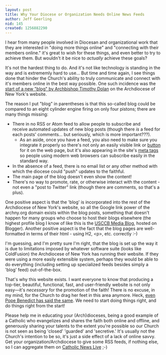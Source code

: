 ```yaml
---
layout: post
title: Why Your Diocese or Organization Needs Online News Feeds
author: Jeff Geerling
nid: 145
created: 1256882290
---
```

<p>I hear from many people involved in Diocesan and organizational work&nbsp;that they are interested in &quot;doing more things online&quot; and &quot;connecting&nbsp;with their members online.&quot; it's great to wish for these things, and&nbsp;even better to try to achieve them. But wouldn't it be nice to&nbsp;<em>actually</em> achieve these goals?</p>
<p>It's not the hardest thing to do. And it's not like&nbsp;technology is standing in the way and is extrememly hard to use... But&nbsp;time and time again, I see things done that hinder the Church's&nbsp;ability to truly communicate and connect with it's members online in&nbsp;the best way possible. One such incidence was the <a href="http://www.archny.org/news-events/columns-and-blogs/blog---the-gospel-in-the-digital-age/">start of a new&nbsp;&quot;blog&quot; by Archbishop Timothy Dolan</a> on the Archdiocese of New York's&nbsp;website.</p>
<p>The reason I put &quot;blog&quot; in parentheses is that this so-called blog&nbsp;could be compared to an eight cylinder engine firing on only four&nbsp;pistons; there are many things missing:</p>
<ul>
    <li>There in no RSS or Atom feed to allow people to subscribe and receive&nbsp;automated updates of new blog posts (though there <em>is</em> a feed for each posts' comments... but seriously, which is more important???).
    <ul>
        <li>As an aside, once you have a feed, you also need to make sure you integrate it properly so there's not only an easily visible link or <a href="http://www.feedicons.com/">button</a> for it on the web page, but it's also appearing in the site's <a href="http://www.seoptimise.com/blog/2006/06/auto-discovery-rss-meta-tag.html">meta tags</a> so people using modern web browsers can subscribe easily in the standard way.</li>
    </ul>
    </li>
    <li>In the absence of a feed, there is no email list or any other method&nbsp;with which the diocese could &quot;push&quot; updates to the faithful.</li>
    <li>The main page of the blog doesn't even show the content!</li>
    <li>There's no way to promote, rate, or otherwise interact with the&nbsp;content - not even a &quot;post to Twitter&quot; link (though there are comments, so that's a plus).</li>
</ul>
<p>One positive aspect is that the 'blog' is incorporated into the rest of the Archdiocese of New York's website, so all the Google link power of the archny.org domain exists within the blog posts, something that doesn't happen for many groups who choose to host their blogs elsewhere (the highest profile blog I know of like this is the <a href="http://usccbmedia.blogspot.com/">USCCB Media Blog</a>, hosted on Blogger). Another positive aspect is the fact that the blog pages are well-formatted in terms of their html - using H2, &lt;p&gt;, etc. correctly :-)</p>
<!--break-->
<p>I'm guessing, and I'm pretty sure I'm right, that the blog is set up the way it is due to limitations imposed by whatever software suite (looks like ColdFusion) the Archdiocese of New York has running their website. If they were using a more easily extensible system, perhaps they would be able to do everything (including setting up specialized feeds besides simply a 'blog' feed) out-of-the-box.</p>
<p>That's why this website exists. I want everyone to know that producing a top-tier, beautiful, functional, fast, and user-friendly website is not only easy&mdash;it's <em>necessary</em> for the promotion of the faith! There is no excuse, in my mind, for the Church to drag her feet in this area anymore. Heck, <a href="/blog/oscatholic/bxvi-proclaim-gospel-digital-conti">even Pope Benedict has said the same</a>. We need to start doing things right, and do things right from the start!</p>
<p>Please help me in educating your (Arch)dioceses, being a good example of a Catholic who evangelizes and shares the faith both online and offline, and generously sharing your talents to the extent you're possible so our Church is not seen as being 'closed' 'guarded' and 'secretive.' It's usually not the Church's intention to be so, it's just a side effect of a lack of online savvy. Get your organization/Archdiocese to give some RSS feeds, if nothing else, so I can aggregate them on <a href="http://catholicnewslive.com/">Catholic News Live</a> ;-)</p>
